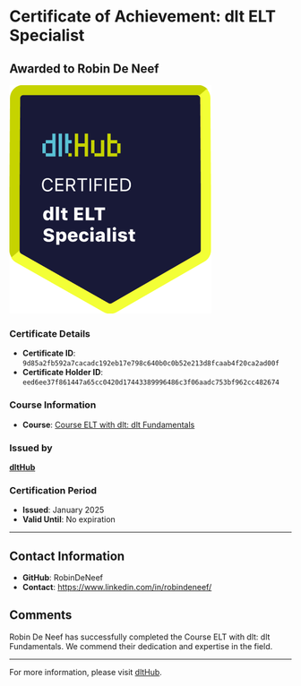 
# Certificate of Achievement: dlt ELT Specialist

## Awarded to **Robin De Neef**

![Course Image](../badges/dlt_ELT_specialist.png)

### Certificate Details
- **Certificate ID**: `9d85a2fb592a7cacadc192eb17e798c640b0c0b52e213d8fcaab4f20ca2ad00f`
- **Certificate Holder ID**: `eed6ee37f861447a65cc0420d17443389996486c3f06aadc753bf962cc482674`

### Course Information
- **Course**: [Course ELT with dlt: dlt Fundamentals](https://github.com/dlt-hub/dlthub-education/tree/main/courses/dlt_fundamentals_dec_2024)

### Issued by
[**dltHub**](https://dlthub.com/) 

### Certification Period
- **Issued**: January 2025
- **Valid Until**: No expiration

---

## Contact Information
- **GitHub**: RobinDeNeef
- **Contact**: https://www.linkedin.com/in/robindeneef/

## Comments
Robin De Neef has successfully completed the Course ELT with dlt: dlt Fundamentals. We commend their dedication and expertise in the field.

---

For more information, please visit [dltHub](https://dlthub.com/).
    